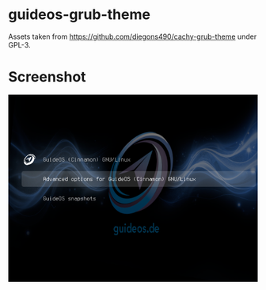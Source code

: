 # guideos-grub-theme

Assets taken from https://github.com/diegons490/cachy-grub-theme under GPL-3.


# Screenshot

![alt text](screenshot.png)